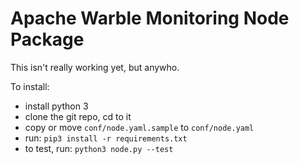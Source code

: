 # Apache Warble Monitoring Node Package
This isn't really working yet, but anywho.

To install:

- install python 3
- clone the git repo, cd to it
- copy or move `conf/node.yaml.sample` to `conf/node.yaml`
- run: `pip3 install -r requirements.txt`
- to test, run: `python3 node.py --test`

